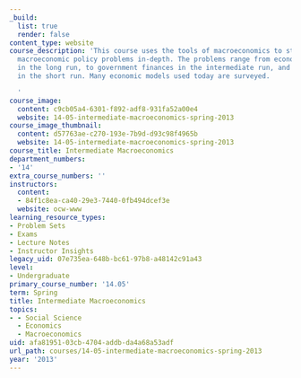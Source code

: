 ```yaml
---
_build:
  list: true
  render: false
content_type: website
course_description: 'This course uses the tools of macroeconomics to study various
  macroeconomic policy problems in-depth. The problems range from economic growth
  in the long run, to government finances in the intermediate run, and economic stability
  in the short run. Many economic models used today are surveyed.

  '
course_image:
  content: c9cb05a4-6301-f892-adf8-931fa52a00e4
  website: 14-05-intermediate-macroeconomics-spring-2013
course_image_thumbnail:
  content: d57763ae-c270-193e-7b9d-d93c98f4965b
  website: 14-05-intermediate-macroeconomics-spring-2013
course_title: Intermediate Macroeconomics
department_numbers:
- '14'
extra_course_numbers: ''
instructors:
  content:
  - 84f1c8ea-ca40-29e3-7440-0fb494dcef3e
  website: ocw-www
learning_resource_types:
- Problem Sets
- Exams
- Lecture Notes
- Instructor Insights
legacy_uid: 07e735ea-648b-bc61-97b8-a48142c91a43
level:
- Undergraduate
primary_course_number: '14.05'
term: Spring
title: Intermediate Macroeconomics
topics:
- - Social Science
  - Economics
  - Macroeconomics
uid: afa81951-03cb-4704-addb-da4a68a53adf
url_path: courses/14-05-intermediate-macroeconomics-spring-2013
year: '2013'
---
```

